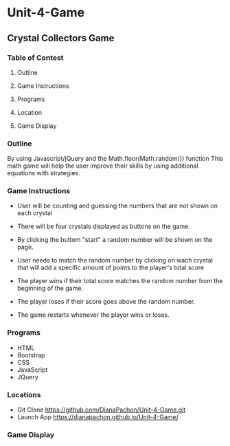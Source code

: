# Unit-4-Game


## Crystal Collectors Game


### Table of Contest 

1. Outline

2. Game Instructions

3. Programs 

4. Location

5. Game Display

### Outline
By using Javascript/jQuery and the Math.floor(Math.random()) function
This math game will help the user improve their skills by using additional equations with strategies. 


### Game Instructions

* User will be counting and guessing the numbers that are not shown on each crystal
* There will be four crystals displayed as buttons on the game.
* By clicking the buttom "start" a random number will be shown on the page. 
* User needs to match the random number by clicking on wach crystal that will add a specific amount  of points to the player's total score
* The player wins if their total score matches the random number from the beginning of the game.

* The player loses if their score goes above the random number.

* The game restarts whenever the player wins or loses.

### Programs
 * HTML
 * Bootstrap
 * CSS
 * JavaScript
 * JQuery
 
 ### Locations
 - Git Clone 
 https://github.com/DianaPachon/Unit-4-Game.git
 - Launch App
 https://dianapachon.github.io/Unit-4-Game/.
 
 ### Game Display
 
 
